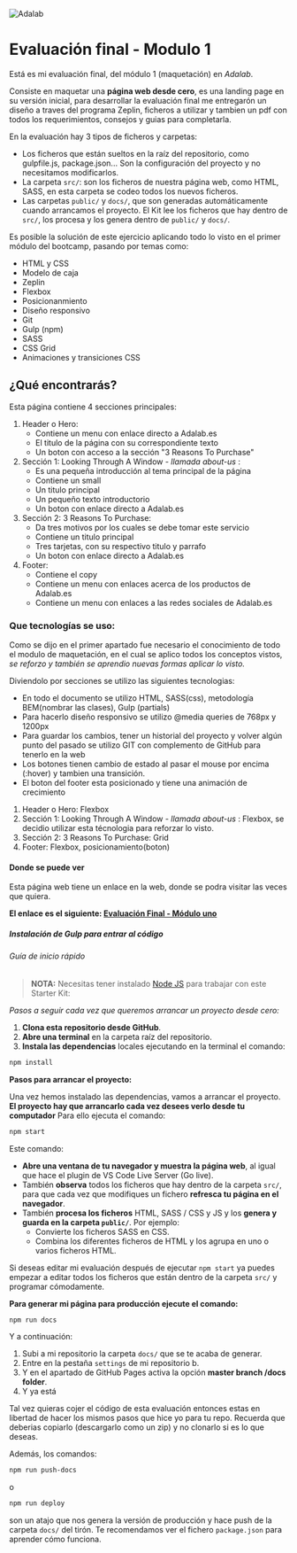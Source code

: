 ![Adalab](https://beta.adalab.es/resources/images/adalab-logo-155x61-bg-white.png)

# Evaluación final - Modulo 1 

Está es mi evaluación final, del módulo 1 (maquetación) en *Adalab*.

Consiste en maquetar una **página web desde cero**, es una landing page en su versión inicial, para desarrollar la evaluación final me entregarón un diseño a traves del programa Zeplin, ficheros a utilizar y tambien un pdf con todos los requerimientos, consejos y guias para completarla. 

En la evaluación hay 3 tipos de ficheros y carpetas:

- Los ficheros que están sueltos en la raíz del repositorio, como gulpfile.js, package.json... Son la configuración del proyecto y no necesitamos modificarlos.
- La carpeta `src/`: son los ficheros de nuestra página web, como HTML, SASS, en esta carpeta se codeo todos los nuevos ficheros.
- Las carpetas `public/` y `docs/`, que son generadas automáticamente cuando arrancamos el proyecto. El Kit lee los ficheros que hay dentro de `src/`, los procesa y los genera dentro de `public/` y `docs/`.

Es posible la solución de este ejercicio aplicando todo lo visto en el primer módulo del bootcamp, pasando por temas como:  

- HTML y CSS
- Modelo de caja
- Zeplin
- Flexbox
- Posicionanmiento 
- Diseño responsivo 
- Git 
- Gulp (npm)
- SASS 
- CSS Grid
- Animaciones y transiciones CSS
## ¿Qué encontrarás? 

Esta página contiene 4 secciones principales: 

1. Header o Hero: 
    - Contiene un menu con enlace directo a Adalab.es 
    - El titulo de la página con su correspondiente texto 
    - Un boton con acceso a la sección "3 Reasons To Purchase"
2. Sección 1: Looking Through A Window - *llamada about-us* :
    - Es una pequeña introducción al tema principal de la página 
    - Contiene un small
    - Un titulo principal
    - Un pequeño texto introductorio
    - Un boton con enlace directo a Adalab.es
3. Sección 2: 3 Reasons To Purchase:
    - Da tres motivos por los cuales se debe tomar este servicio
    - Contiene un titulo principal 
    - Tres tarjetas, con su respectivo titulo y parrafo
    - Un boton con enlace directo a Adalab.es
4. Footer:
    - Contiene el copy
    - Contiene un menu con enlaces acerca de los productos de Adalab.es
    - Contiene un menu con enlaces a las redes sociales de Adalab.es

### Que tecnologías se uso:

Como se dijo en el primer apartado fue necesario el conocimiento de todo el modulo de maquetación, en el cual se aplico todos los conceptos vistos, *se reforzo y también se aprendio nuevas formas aplicar lo visto.* 

Diviendolo por secciones se utilizo las siguientes tecnologias: 

- En todo el documento se utilizo HTML, SASS(css), metodología BEM(nombrar las clases), Gulp (partials)
- Para hacerlo diseño responsivo se utilizo @media queries de 768px y 1200px
- Para guardar los cambios, tener un historial del proyecto y volver algún punto del pasado se utilizo GIT con complemento de GitHub para tenerlo en la web
- Los botones tienen cambio de estado al pasar el mouse por encima (:hover) y tambien una transición.
- El boton del footer esta posicionado y tiene una animación de crecimiento

1. Header o Hero: Flexbox
2. Sección 1: Looking Through A Window - *llamada about-us* : Flexbox, se decidio utilizar esta técnologia para reforzar lo visto.
3. Sección 2: 3 Reasons To Purchase: Grid
4. Footer: Flexbox, posicionamiento(boton)

#### Donde se puede ver 
Esta página web tiene un enlace en la web, donde se podra visitar las veces que quiera.

**El enlace es el siguiente: [Evaluación Final - Módulo uno](URL "http://beta.adalab.es/modulo-1-evaluacion-final-jnataliaramirez/")**


##### Instalación de Gulp para entrar al código 

###### Guía de inicio rápido

> **NOTA:** Necesitas tener instalado [Node JS](https://nodejs.org/) para trabajar con este Starter Kit:

*Pasos a seguir cada vez que queremos arrancar un proyecto desde cero:*

1. **Clona esta repositorio desde GitHub**.
1. **Abre una terminal** en la carpeta raíz del repositorio.
1. **Instala las dependencias** locales ejecutando en la terminal el comando:

```bash
npm install
```

**Pasos para arrancar el proyecto:**

Una vez hemos instalado las dependencias, vamos a arrancar el proyecto. **El proyecto hay que arrancarlo cada vez desees verlo desde tu computador** Para ello ejecuta el comando:

```bash
npm start
```

Este comando:

- **Abre una ventana de tu navegador y muestra la página web**, al igual que hace el plugin de VS Code Live Server (Go live).
- También **observa** todos los ficheros que hay dentro de la carpeta `src/`, para que cada vez que modifiques un fichero **refresca tu página en el navegador**.
- También **procesa los ficheros** HTML, SASS / CSS y JS y los **genera y guarda en la carpeta `public/`**. Por ejemplo:
   - Convierte los ficheros SASS en CSS.
   - Combina los diferentes ficheros de HTML y los agrupa en uno o varios ficheros HTML.

Si deseas editar mi evaluación después de ejecutar `npm start` ya puedes empezar a editar todos los ficheros que están dentro de la carpeta `src/` y programar cómodamente.

**Para generar mi página para producción ejecute el comando:**

```bash
npm run docs
```
Y a continuación:

1. Subi a mi repositorio la carpeta `docs/` que se te acaba de generar.
1. Entre en la pestaña `settings` de mi repositorio b.
1. Y en el apartado de GitHub Pages activa la opción **master branch /docs folder**.
1. Y ya está

Tal vez quieras cojer el código de esta evaluación entonces estas en libertad de hacer los mismos pasos que hice yo para tu repo. Recuerda que deberias copiarlo (descargarlo como un zip) y no clonarlo si es lo que deseas. 

Además, los comandos:

```bash
npm run push-docs
```
o

```bash
npm run deploy
```

son un atajo que nos genera la versión de producción y hace push de la carpeta `docs/` del tirón. Te recomendamos ver el fichero `package.json` para aprender cómo funciona.

